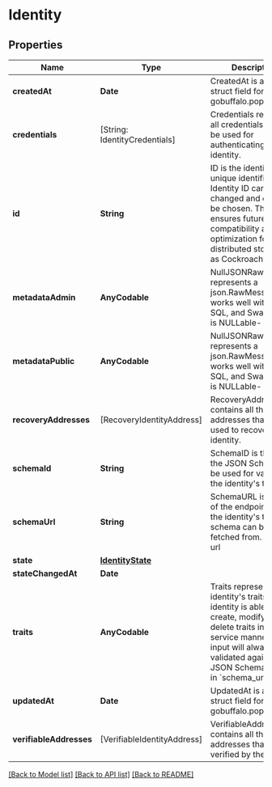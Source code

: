 # Identity

## Properties
Name | Type | Description | Notes
------------ | ------------- | ------------- | -------------
**createdAt** | **Date** | CreatedAt is a helper struct field for gobuffalo.pop. | [optional] 
**credentials** | [String: IdentityCredentials] | Credentials represents all credentials that can be used for authenticating this identity. | [optional] 
**id** | **String** | ID is the identity&#39;s unique identifier.  The Identity ID can not be changed and can not be chosen. This ensures future compatibility and optimization for distributed stores such as CockroachDB. | 
**metadataAdmin** | **AnyCodable** | NullJSONRawMessage represents a json.RawMessage that works well with JSON, SQL, and Swagger and is NULLable- | [optional] 
**metadataPublic** | **AnyCodable** | NullJSONRawMessage represents a json.RawMessage that works well with JSON, SQL, and Swagger and is NULLable- | [optional] 
**recoveryAddresses** | [RecoveryIdentityAddress] | RecoveryAddresses contains all the addresses that can be used to recover an identity. | [optional] 
**schemaId** | **String** | SchemaID is the ID of the JSON Schema to be used for validating the identity&#39;s traits. | 
**schemaUrl** | **String** | SchemaURL is the URL of the endpoint where the identity&#39;s traits schema can be fetched from.  format: url | 
**state** | [**IdentityState**](IdentityState.md) |  | [optional] 
**stateChangedAt** | **Date** |  | [optional] 
**traits** | **AnyCodable** | Traits represent an identity&#39;s traits. The identity is able to create, modify, and delete traits in a self-service manner. The input will always be validated against the JSON Schema defined in &#x60;schema_url&#x60;. | 
**updatedAt** | **Date** | UpdatedAt is a helper struct field for gobuffalo.pop. | [optional] 
**verifiableAddresses** | [VerifiableIdentityAddress] | VerifiableAddresses contains all the addresses that can be verified by the user. | [optional] 

[[Back to Model list]](../README.md#documentation-for-models) [[Back to API list]](../README.md#documentation-for-api-endpoints) [[Back to README]](../README.md)


